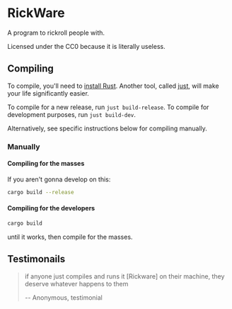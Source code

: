 # RickWare

A program to rickroll people with.

Licensed under the CC0 because it is literally useless.

## Compiling

To compile, you'll need to [install Rust](https://www.rust-lang.org/tools/install). 
Another tool, called [just](https://just.systems/man/en), will make your life significantly easier.

To compile for a new release, run `just build-release`. To compile for development purposes, run `just build-dev`.

Alternatively, see specific instructions below for compiling manually.

### Manually

#### Compiling for the masses

If you aren't gonna develop on this:
```sh
cargo build --release
```

#### Compiling for the developers

```sh
cargo build
```
until it works, then compile for the masses.

## Testimonails

> if anyone just compiles and runs it [Rickware] on their machine, they deserve whatever happens to them
>
> -- Anonymous, testimonial
